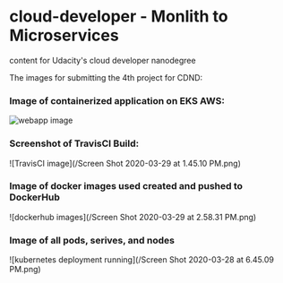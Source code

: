 # cloud-developer - Monlith to Microservices
content for Udacity's cloud developer nanodegree

The images for submitting the 4th project for CDND:

### Image of containerized application on EKS AWS: 
![webapp image](https://github.com/EribertoLopez/cloud-developer/tree/p4-submission/course-03/images/webapp_image.png?raw=true "webapp image")


### Screenshot of TravisCI Build:
![TravisCI image](/Screen Shot 2020-03-29 at 1.45.10 PM.png)


### Image of docker images used created and pushed to DockerHub
![dockerhub images](/Screen Shot 2020-03-29 at 2.58.31 PM.png)


###  Image of all pods, serives, and nodes
![kubernetes deployment running](/Screen Shot 2020-03-28 at 6.45.09 PM.png)
